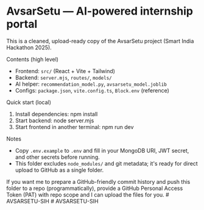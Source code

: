 # AvsarSetu — AI-powered internship portal

This is a cleaned, upload-ready copy of the AvsarSetu project (Smart India Hackathon 2025).

Contents (high level)
- Frontend: `src/` (React + Vite + Tailwind)
- Backend: `server.mjs`, `routes/`, `models/`
- AI helper: `recommendation_model.py`, `avsarsetu_model.joblib`
- Configs: `package.json`, `vite.config.ts`, `Block.env` (reference)

Quick start (local)
1. Install dependencies:
   npm install
2. Start backend:
   node server.mjs
3. Start frontend in another terminal:
   npm run dev

Notes
- Copy `.env.example` to `.env` and fill in your MongoDB URI, JWT secret, and other secrets before running.
- This folder excludes `node_modules/` and git metadata; it's ready for direct upload to GitHub as a single folder.

If you want me to prepare a GitHub-friendly commit history and push this folder to a repo (programmatically), provide a GitHub Personal Access Token (PAT) with repo scope and I can upload the files for you.
#   A V S A R S E T U - S I H  
 #   A V S A R S E T U - S I H  
 